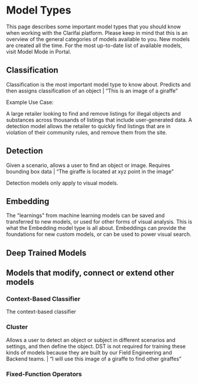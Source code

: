 # Model Types

This page describes some important model types that you should know when working with the Clarifai platform. Please keep in mind that this is an overview of the general categories of models available to you. New models are created all the time. For the most up-to-date list of available models, visit Model Mode in Portal.

## Classification

Classification is the most important model type to know about. Predicts and then assigns classification of an object | “This is an image of a giraffe”

Example Use Case:

A large retailer looking to find and remove listings for illegal objects and substances across thousands of listings that include user-generated data. A detection model allows the retailer to quickly find listings that are in violation of their community rules, and remove them from the site.

## Detection

Given a scenario, allows a user to find an object or image. Requires bounding box data | “The giraffe is located at xyz point in the image”

Detection models only apply to visual models.

## Embedding

The "learnings" from machine learning models can be saved and transferred to new models, or used for other forms of visual analysis. This is what the Embedding model type is all about. Embeddings can provide the foundations for new custom models, or can be used to power visual search.

## Deep Trained Models



## Models that modify, connect or extend other models

### Context-Based Classifier

The context-based classifier

### Cluster

Allows a user to detect an object or subject in different scenarios and settings, and then define the object. DST is not required for training these kinds of models because they are built by our Field Engineering and Backend teams. | “I will use this image of a giraffe to find other giraffes”



### Fixed-Function Operators
